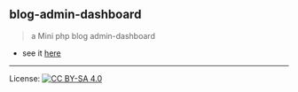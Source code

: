 ## blog-admin-dashboard
> a Mini php blog admin-dashboard

- see it [here](http://blogish.iblogger.org)

***
License: [![CC BY-SA 4.0](https://img.shields.io/badge/License-CC%20BY--SA%204.0-lightgrey.svg "CC")](https://creativecommons.org/licenses/by-sa/4.0/)
